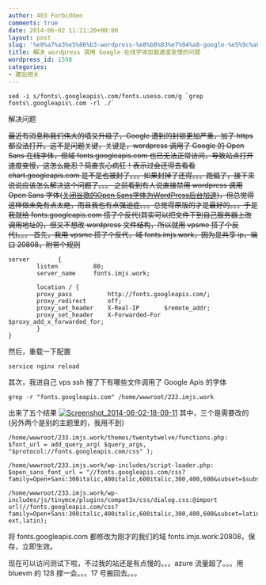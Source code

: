```yaml
---
author: 403 Forbidden
comments: true
date: 2014-06-02 11:21:20+00:00
layout: post
slug: '%e8%a7%a3%e5%86%b3-wordpress-%e8%b0%83%e7%94%a8-google-%e5%9c%a8%e7%ba%bf%e5%ad%97%e4%bd%93%e5%8a%a0%e8%bd%bd%e9%80%9f%e5%ba%a6%e5%8f%98%e6%85%a2%e7%9a%84%e9%97%ae%e9%a2%98'
title: 解决 wordpress 调用 Google 在线字体加载速度变慢的问题
wordpress_id: 1598
categories:
- 建站相关
---
```

```shell
sed -i s/fonts\.googleapis\.com/fonts.useso.com/g `grep fonts\.googleapis\.com -rl ./`
```

解决问题



~~最近有消息称我们伟大的墙又升级了，Google 遭到的封锁更加严重，加了 https 都没法打开。这不是问题关键，关键是，wordpress 调用了 Google 的 Open Sans 在线字体，但域 fonts.googleapis.com 也已无法正常访问，导致站点打开速度变慢，这怎么能忍？简直丧心病狂！表示过会还得去看看 chart.googleapis.com 是不是也被封了。。。如果封掉了还得。。。跑偏了，接下来说说应该怎么解决这个问题了。。。
之前看到有人说直接禁用 wordpress 调用 Open Sans 字体([关闭谷歌的Open Sans字体为WordPress后台加速](http://www.zzfly.net/open-sans-google-wordpress/))，但总觉得这样做未免有点太绝，而且我也有点强迫症。。。总觉得原版的才是最好的。。。于是我就给 fonts.googleapis.com 搭了个反代(其实可以把文件下到自己服务器上改调用地址的，但又不想改 wordpress 文件结构，所以就用 vpsme 搭了个反代)。。。
首先，我用 vpsme 搭了个反代，域 fonts.imjs.work，因为是共享 ip，端口 20808，附带个规则~~
```
server        {
        listen          80;
        server_name     fonts.imjs.work;
 
        location / {
        proxy_pass          http://fonts.googleapis.com/;
        proxy_redirect      off;
        proxy_set_header    X-Real-IP       $remote_addr;
        proxy_set_header    X-Forwarded-For $proxy_add_x_forwarded_for;
        }
}
```

然后，重载一下配置
```shell
service nginx reload
```


其次，我进自己 vps ssh 搜了下有哪些文件调用了 Google Apis 的字体
```shell
grep -r "fonts.googleapis.com" /home/wwwroot/233.imjs.work
```

出来了五个结果
[![Screenshot_2014-06-02-18-09-11](/uploads/2014/06/Screenshot_2014-06-02-18-09-11-576x1024.png)](/uploads/2014/06/Screenshot_2014-06-02-18-09-11.png)
其中，三个是需要改的(另外两个是别的主题里的，我用不到)
```
/home/wwwroot/233.imjs.work/themes/twentytwelve/functions.php:              $font_url = add_query_arg( $query_args, "$protocol://fonts.googleapis.com/css" );

/home/wwwroot/233.imjs.work/wp-includes/script-loader.php:    $open_sans_font_url = "//fonts.googleapis.com/css?family=Open+Sans:300italic,400italic,600italic,300,400,600&subset=$subsets";

/home/wwwroot/233.imjs.work/wp-includes/js/tinymce/plugins/compat3x/css/dialog.css:@import url(//fonts.googleapis.com/css?family=Open+Sans:300italic,400italic,600italic,300,400,600&subset=latin-ext,latin);
```

将 fonts.googleapis.com 都修改为刚才的我们的域 fonts.imjs.work:20808，保存，立即生效。

现在可以访问测试下啦，不过我的站还是有点慢的。。。azure 流量超了。。。用 bluevm 的 128 撑一会。。。17 号搬回去。。。</del>

